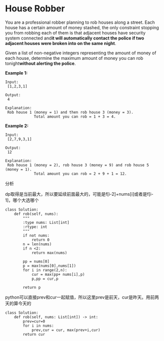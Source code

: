# House Robber

You are a professional robber planning to rob houses along a street. Each house has a certain amount of money stashed, the only constraint stopping you from robbing each of them is that adjacent houses have security system connected and**it will automatically contact the police if two adjacent houses were broken into on the same night**.

Given a list of non-negative integers representing the amount of money of each house, determine the maximum amount of money you can rob tonight**without alerting the police**.

**Example 1:**

```text
Input:
 [1,2,3,1]

Output:
 4

Explanation:
 Rob house 1 (money = 1) and then rob house 3 (money = 3).
             Total amount you can rob = 1 + 3 = 4.
```

**Example 2:**

```text
Input:
 [2,7,9,3,1]

Output:
 12

Explanation:
 Rob house 1 (money = 2), rob house 3 (money = 9) and rob house 5 (money = 1).
             Total amount you can rob = 2 + 9 + 1 = 12.
```

分析

dp取得是当前最大，所以要延续前面最大的，可能是f\[i-2\]+nums\[i\]或者是f\[i-1\]，哪个大选哪个

```text
class Solution:
    def rob(self, nums):
        """
        :type nums: List[int]
        :rtype: int
        """
        if not nums:
            return 0
        n = len(nums)
        if n <2:
            return max(nums)

        pp = nums[0]
        p = max(nums[0],nums[1])
        for i in range(2,n):
            cur = max(pp+ nums[i],p)
            p,pp = cur,p

        return p
```

python可以直接prev和cur一起赋值，所以这里prev是前天，cur是昨天。用前两天的算今天的

```text
class Solution:
    def rob(self, nums: List[int]) -> int:
        prev=cur=0
        for i in nums:
            prev,cur = cur, max(prev+i,cur)
        return cur
```

